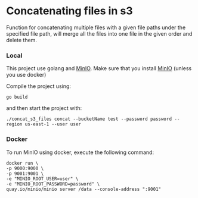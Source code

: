# Concatenating files in s3
Function for concatenating multiple files with a given file paths under the specified file path, 
will merge all the files into one file in the given order and delete them.

### Local
This project use golang and [MinIO](https://docs.min.io/docs/minio-quickstart-guide.html).
Make sure that you install [MinIO](https://docs.min.io/docs/minio-quickstart-guide.html) (unless you use docker)

Compile the project using:

```golang
go build
```

and then start the project with:
```
./concat_s3_files concat --bucketName test --password password --region us-east-1 --user user
```

### Docker
To run MinIO using docker, execute the following command:

```
docker run \
-p 9000:9000 \
-p 9001:9001 \
-e "MINIO_ROOT_USER=user" \
-e "MINIO_ROOT_PASSWORD=password" \
quay.io/minio/minio server /data --console-address ":9001"
```